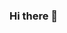 ### Hi there 👋

<!--
**chelkid/chelkid** is a ✨ _special_ ✨ repository because its `README.md` (this file) appears on your GitHub profile.

Here are some ideas to get you started:

- 🔭 I’m currently working on pacman game for WDI
- 🌱 I’m currently learning PYTHON
-->
